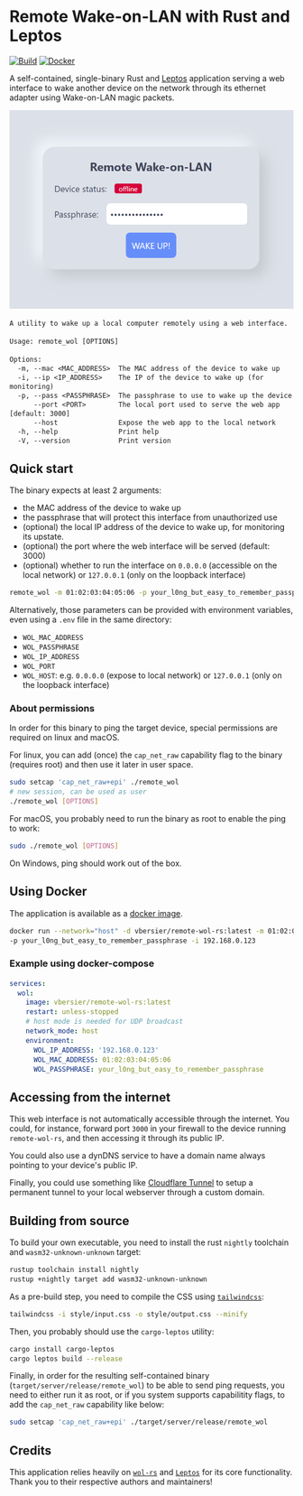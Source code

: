# Remote Wake-on-LAN with Rust and Leptos

[![Build](https://github.com/beeb/remote-wol-rs/actions/workflows/build.yml/badge.svg)](https://github.com/beeb/remote-wol-rs/actions/workflows/build.yml)
[![Docker](https://github.com/beeb/remote-wol-rs/actions/workflows/docker.yml/badge.svg)](https://github.com/beeb/remote-wol-rs/actions/workflows/docker.yml)

A self-contained, single-binary Rust and [Leptos](https://github.com/leptos-rs/leptos) application serving a web
interface to wake another device on the network through its ethernet adapter using Wake-on-LAN magic packets.

![a screenshot of the web-app](screenshot.png)

```
A utility to wake up a local computer remotely using a web interface.

Usage: remote_wol [OPTIONS]

Options:
  -m, --mac <MAC_ADDRESS>  The MAC address of the device to wake up
  -i, --ip <IP_ADDRESS>    The IP of the device to wake up (for monitoring)
  -p, --pass <PASSPHRASE>  The passphrase to use to wake up the device
      --port <PORT>        The local port used to serve the web app [default: 3000]
      --host               Expose the web app to the local network
  -h, --help               Print help
  -V, --version            Print version
```

## Quick start

The binary expects at least 2 arguments:

- the MAC address of the device to wake up
- the passphrase that will protect this interface from unauthorized use
- (optional) the local IP address of the device to wake up, for monitoring its upstate.
- (optional) the port where the web interface will be served (default: 3000)
- (optional) whether to run the interface on `0.0.0.0` (accessible on the local network) or
  `127.0.0.1` (only on the loopback interface)

```bash
remote_wol -m 01:02:03:04:05:06 -p your_l0ng_but_easy_to_remember_passphrase -i 192.168.0.123
```

Alternatively, those parameters can be provided with environment variables,
even using a `.env` file in the same directory:

- `WOL_MAC_ADDRESS`
- `WOL_PASSPHRASE`
- `WOL_IP_ADDRESS`
- `WOL_PORT`
- `WOL_HOST`: e.g. `0.0.0.0` (expose to local network) or `127.0.0.1` (only on the loopback interface)

### About permissions

In order for this binary to ping the target device, special permissions are required on linux and macOS.

For linux, you can add (once) the `cap_net_raw` capability flag to the binary (requires root) and then use it later in
user space.

```bash
sudo setcap 'cap_net_raw+epi' ./remote_wol
# new session, can be used as user
./remote_wol [OPTIONS]
```

For macOS, you probably need to run the binary as root to enable the ping to work:

```bash
sudo ./remote_wol [OPTIONS]
```

On Windows, ping should work out of the box.

## Using Docker

The application is available as a [docker image](https://hub.docker.com/r/vbersier/remote-wol-rs).

```bash
docker run --network="host" -d vbersier/remote-wol-rs:latest -m 01:02:03:04:05:06 \
-p your_l0ng_but_easy_to_remember_passphrase -i 192.168.0.123
```

### Example using docker-compose

```yaml
services:
  wol:
    image: vbersier/remote-wol-rs:latest
    restart: unless-stopped
    # host mode is needed for UDP broadcast
    network_mode: host
    environment:
      WOL_IP_ADDRESS: '192.168.0.123'
      WOL_MAC_ADDRESS: 01:02:03:04:05:06
      WOL_PASSPHRASE: your_l0ng_but_easy_to_remember_passphrase
```

## Accessing from the internet

This web interface is not automatically accessible through the internet. You could, for instance, forward port `3000` in
your firewall to the device running `remote-wol-rs`, and then accessing it through its public IP.

You could also use a dynDNS service to have a domain name always pointing to your device's public IP.

Finally, you could use something like [Cloudflare Tunnel](https://developers.cloudflare.com/cloudflare-one/connections/connect-apps/)
to setup a permanent tunnel to your local webserver through a custom domain.

## Building from source

To build your own executable, you need to install the rust `nightly` toolchain and `wasm32-unknown-unknown` target:

```bash
rustup toolchain install nightly
rustup +nightly target add wasm32-unknown-unknown
```

As a pre-build step, you need to compile the CSS using [`tailwindcss`](https://tailwindcss.com/docs/installation):

```bash
tailwindcss -i style/input.css -o style/output.css --minify
```

Then, you probably should use the `cargo-leptos` utility:

```bash
cargo install cargo-leptos
cargo leptos build --release
```

Finally, in order for the resulting self-contained binary (`target/server/release/remote_wol`) to be able to send
ping requests, you need to either run it as root, or if you system supports capabilitity flags, to add the `cap_net_raw`
capability like below:

```bash
sudo setcap 'cap_net_raw+epi' ./target/server/release/remote_wol
```

## Credits

This application relies heavily on [`wol-rs`](https://github.com/fengyc/wol-rs) and
[`Leptos`](https://github.com/leptos-rs/leptos) for its core functionality. Thank you to their respective authors and
maintainers!
